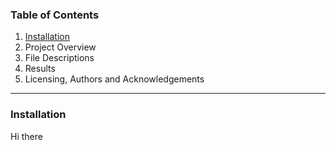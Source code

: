 ### Table of Contents

 1. [Installation](#Installation)
 2. Project Overview
 3. File Descriptions
 4. Results
 5. Licensing, Authors and Acknowledgements
- - -
### Installation

Hi there